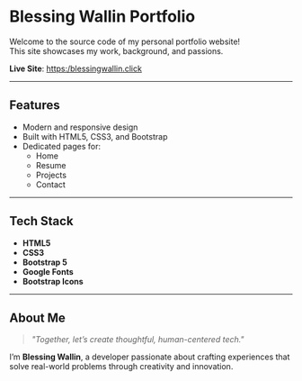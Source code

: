 # Blessing Wallin Portfolio 

Welcome to the source code of my personal portfolio website!  
This site showcases my work, background, and passions.

**Live Site**: [https:/blessingwallin.click](https://blessingwallin.click)  

---

## Features

- Modern and responsive design
- Built with HTML5, CSS3, and Bootstrap
- Dedicated pages for:
  - Home
  - Resume
  - Projects
  - Contact

---

## Tech Stack

- **HTML5**
- **CSS3**
- **Bootstrap 5**
- **Google Fonts**
- **Bootstrap Icons**

---

## About Me

> *"Together, let’s create thoughtful, human-centered tech."*

I’m **Blessing Wallin**, a developer passionate about crafting experiences that solve real-world problems through creativity and innovation.


